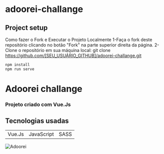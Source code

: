 # adoorei-challange

## Project setup
Como fazer o Fork e Executar o Projeto Localmente
1-Faça o fork deste repositório clicando no botão "Fork" na parte superior direita da página.
2-Clone o repositório em sua máquina local: git clone https://github.com/[SEU_USUÁRIO_GITHUB]/adoorei-challange.git
```
npm install
npm run serve
```
# Adoorei challange 

### Projeto criado com Vue.Js 



## Tecnologias usadas

<table>
<tr>
<td>
Vue.Js
</td>
  <td>
JavaScript
</td>
  <td>
SASS
</td>
</tr>
</table>

![Adoorei](https://user-images.githubusercontent.com/54215624/232898915-3190e872-a1e5-47d2-9655-74d6042a4dd7.png)
